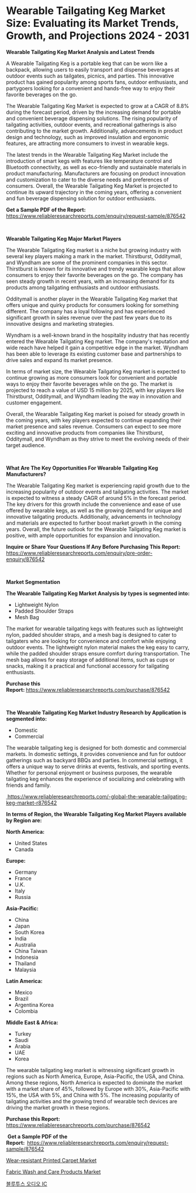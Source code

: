 <p><h1>Wearable Tailgating Keg Market Size: Evaluating its Market Trends, Growth, and Projections 2024 - 2031</h1></p><p><strong>Wearable Tailgating Keg Market Analysis and Latest Trends</strong></p>
<p><p>A Wearable Tailgating Keg is a portable keg that can be worn like a backpack, allowing users to easily transport and dispense beverages at outdoor events such as tailgates, picnics, and parties. This innovative product has gained popularity among sports fans, outdoor enthusiasts, and partygoers looking for a convenient and hands-free way to enjoy their favorite beverages on the go.</p><p>The Wearable Tailgating Keg Market is expected to grow at a CAGR of 8.8% during the forecast period, driven by the increasing demand for portable and convenient beverage dispensing solutions. The rising popularity of tailgating activities, outdoor events, and recreational gatherings is also contributing to the market growth. Additionally, advancements in product design and technology, such as improved insulation and ergonomic features, are attracting more consumers to invest in wearable kegs.</p><p>The latest trends in the Wearable Tailgating Keg Market include the introduction of smart kegs with features like temperature control and Bluetooth connectivity, as well as eco-friendly and sustainable materials in product manufacturing. Manufacturers are focusing on product innovation and customization to cater to the diverse needs and preferences of consumers. Overall, the Wearable Tailgating Keg Market is projected to continue its upward trajectory in the coming years, offering a convenient and fun beverage dispensing solution for outdoor enthusiasts.</p></p>
<p><strong>Get a Sample PDF of the Report:&nbsp;</strong> <a href="https://www.reliableresearchreports.com/enquiry/request-sample/876542">https://www.reliableresearchreports.com/enquiry/request-sample/876542</a></p>
<p>&nbsp;</p>
<p><strong>Wearable Tailgating Keg Major Market Players</strong></p>
<p><p>The Wearable Tailgating Keg market is a niche but growing industry with several key players making a mark in the market. Thirstburst, Odditymall, and Wyndham are some of the prominent companies in this sector. Thirstburst is known for its innovative and trendy wearable kegs that allow consumers to enjoy their favorite beverages on the go. The company has seen steady growth in recent years, with an increasing demand for its products among tailgating enthusiasts and outdoor enthusiasts.</p><p>Odditymall is another player in the Wearable Tailgating Keg market that offers unique and quirky products for consumers looking for something different. The company has a loyal following and has experienced significant growth in sales revenue over the past few years due to its innovative designs and marketing strategies.</p><p>Wyndham is a well-known brand in the hospitality industry that has recently entered the Wearable Tailgating Keg market. The company's reputation and wide reach have helped it gain a competitive edge in the market. Wyndham has been able to leverage its existing customer base and partnerships to drive sales and expand its market presence.</p><p>In terms of market size, the Wearable Tailgating Keg market is expected to continue growing as more consumers look for convenient and portable ways to enjoy their favorite beverages while on the go. The market is projected to reach a value of USD 15 million by 2025, with key players like Thirstburst, Odditymall, and Wyndham leading the way in innovation and customer engagement.</p><p>Overall, the Wearable Tailgating Keg market is poised for steady growth in the coming years, with key players expected to continue expanding their market presence and sales revenue. Consumers can expect to see more exciting and innovative products from companies like Thirstburst, Odditymall, and Wyndham as they strive to meet the evolving needs of their target audience.</p></p>
<p>&nbsp;</p>
<p><strong>What Are The Key Opportunities For Wearable Tailgating Keg Manufacturers?</strong></p>
<p><p>The Wearable Tailgating Keg market is experiencing rapid growth due to the increasing popularity of outdoor events and tailgating activities. The market is expected to witness a steady CAGR of around 5% in the forecast period. The key drivers for this growth include the convenience and ease of use offered by wearable kegs, as well as the growing demand for unique and innovative tailgating products. Additionally, advancements in technology and materials are expected to further boost market growth in the coming years. Overall, the future outlook for the Wearable Tailgating Keg market is positive, with ample opportunities for expansion and innovation.</p></p>
<p><strong>Inquire or Share Your Questions If Any Before Purchasing This Report:</strong> <a href="https://www.reliableresearchreports.com/enquiry/pre-order-enquiry/876542">https://www.reliableresearchreports.com/enquiry/pre-order-enquiry/876542</a></p>
<p>&nbsp;</p>
<p><strong>Market Segmentation</strong></p>
<p><strong>The Wearable Tailgating Keg Market Analysis by types is segmented into:</strong></p>
<p><ul><li>Lightweight Nylon</li><li>Padded Shoulder Straps</li><li>Mesh Bag</li></ul></p>
<p><p>The market for wearable tailgating kegs with features such as lightweight nylon, padded shoulder straps, and a mesh bag is designed to cater to tailgaters who are looking for convenience and comfort while enjoying outdoor events. The lightweight nylon material makes the keg easy to carry, while the padded shoulder straps ensure comfort during transportation. The mesh bag allows for easy storage of additional items, such as cups or snacks, making it a practical and functional accessory for tailgating enthusiasts.</p></p>
<p><strong>Purchase this Report:&nbsp;</strong><a href="https://www.reliableresearchreports.com/purchase/876542">https://www.reliableresearchreports.com/purchase/876542</a></p>
<p>&nbsp;</p>
<p><strong>The Wearable Tailgating Keg Market Industry Research by Application is segmented into:</strong></p>
<p><ul><li>Domestic</li><li>Commercial</li></ul></p>
<p><p>The wearable tailgating keg is designed for both domestic and commercial markets. In domestic settings, it provides convenience and fun for outdoor gatherings such as backyard BBQs and parties. In commercial settings, it offers a unique way to serve drinks at events, festivals, and sporting events. Whether for personal enjoyment or business purposes, the wearable tailgating keg enhances the experience of socializing and celebrating with friends and family.</p></p>
<p><a href="https://www.reliableresearchreports.com/-global-the-wearable-tailgating-keg-market-r876542">&nbsp;https://www.reliableresearchreports.com/-global-the-wearable-tailgating-keg-market-r876542</a></p>
<p><strong>In terms of Region, the Wearable Tailgating Keg Market Players available by Region are:</strong></p>
<p>
    <p> <strong> North America: </strong>
        <ul>
            <li>United States</li>
            <li>Canada</li>
        </ul>
        </p> 
    <p> <strong> Europe: </strong>
        <ul>
            <li>Germany</li>
            <li>France</li>
            <li>U.K.</li>
            <li>Italy</li>
            <li>Russia</li>
        </ul>
        </p> 
    <p> <strong> Asia-Pacific: </strong>
        <ul>
            <li>China</li>
            <li>Japan</li>
            <li>South Korea</li>
            <li>India</li>
            <li>Australia</li>
            <li>China Taiwan</li>
            <li>Indonesia</li>
            <li>Thailand</li>
            <li>Malaysia</li>
        </ul>
        </p> 
    <p> <strong> Latin America: </strong>
        <ul>
            <li>Mexico</li>
            <li>Brazil</li>
            <li>Argentina Korea</li>
            <li>Colombia</li>
        </ul>
        </p> 
    <p> <strong> Middle East & Africa: </strong>
        <ul>
            <li>Turkey</li>
            <li>Saudi</li>
            <li>Arabia</li>
            <li>UAE</li>
            <li>Korea</li>
        </ul>
    </p>
    </p>
<p><p>The wearable tailgating keg market is witnessing significant growth in regions such as North America, Europe, Asia-Pacific, the USA, and China. Among these regions, North America is expected to dominate the market with a market share of 45%, followed by Europe with 30%, Asia-Pacific with 15%, the USA with 5%, and China with 5%. The increasing popularity of tailgating activities and the growing trend of wearable tech devices are driving the market growth in these regions.</p></p>
<p><strong>Purchase this Report: </strong><a href="https://www.reliableresearchreports.com/purchase/876542">https://www.reliableresearchreports.com/purchase/876542</a></p>
<p>&nbsp;<strong>Get a Sample PDF of the Report:&nbsp;&nbsp;</strong><a href="https://www.reliableresearchreports.com/enquiry/request-sample/876542">https://www.reliableresearchreports.com/enquiry/request-sample/876542</a></p>
<p><strong></strong></p>
<p><p><a href="https://github.com/NorbertYates/Market-Research-Report-List-5/blob/main/wear-resistant-printed-carpet-market.md">Wear-resistant Printed Carpet Market</a></p><p><a href="https://issuu.com/reportprime-2/docs/fabric-wash-and-care-products-market-size-2030.ppt">Fabric Wash and Care Products Market</a></p><p><a href="https://github.com/jntpkh496620/Market-Research-Report-List-2/blob/main/341335578475.md">블루투스 오디오 IC</a></p></p>